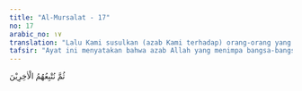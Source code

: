 ```yaml
---
title: "Al-Mursalat - 17"
no: 17
arabic_no: ١٧
translation: "Lalu Kami susulkan (azab Kami terhadap) orang-orang yang datang kemudian."
tafsir: "Ayat ini menyatakan bahwa azab Allah yang menimpa bangsa-bangsa dahulu kala itu silih berganti datangnya. Umat yang satu binasa, ada umat lain yang serupa. Pada saatnya mereka akan binasa pula bila tidak mau belajar dari sejarah nenek moyang mereka yang mendurhakai Allah dan rasul-Nya.\n\nDengan penurunan Al-Qur'an, Allah memperingatkan orang Mekah yang bersikap menantang dan mendustakan Nabi Muhammad dan juga kepada umat yang hidup sesudah beliau pada masa kini dan akan datang. Hendaklah umat manusia selalu belajar dari sejarah, karena sejarah itu akan datang mengulang dirinya."
---
```

ثُمَّ نُتْبِعُهُمُ الْاٰخِرِيْنَ 